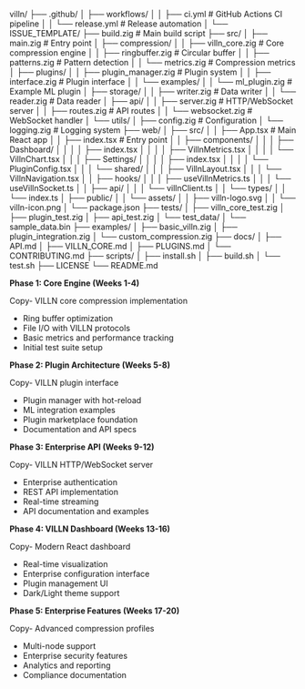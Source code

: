 
villn/
├── .github/
│   ├── workflows/
│   │   ├── ci.yml              # GitHub Actions CI pipeline
│   │   └── release.yml         # Release automation
│   └── ISSUE_TEMPLATE/
├── build.zig                   # Main build script
├── src/
│   ├── main.zig               # Entry point
│   ├── compression/
│   │   ├── villn_core.zig     # Core compression engine
│   │   ├── ringbuffer.zig     # Circular buffer
│   │   ├── patterns.zig       # Pattern detection
│   │   └── metrics.zig        # Compression metrics
│   ├── plugins/
│   │   ├── plugin_manager.zig # Plugin system
│   │   ├── interface.zig      # Plugin interface
│   │   └── examples/
│   │       └── ml_plugin.zig  # Example ML plugin
│   ├── storage/
│   │   ├── writer.zig         # Data writer
│   │   └── reader.zig         # Data reader
│   ├── api/
│   │   ├── server.zig         # HTTP/WebSocket server
│   │   ├── routes.zig         # API routes
│   │   └── websocket.zig      # WebSocket handler
│   └── utils/
│       ├── config.zig         # Configuration
│       └── logging.zig        # Logging system
├── web/
│   ├── src/
│   │   ├── App.tsx           # Main React app
│   │   ├── index.tsx         # Entry point
│   │   ├── components/
│   │   │   ├── Dashboard/
│   │   │   │   ├── index.tsx
│   │   │   │   ├── VillnMetrics.tsx
│   │   │   │   └── VillnChart.tsx
│   │   │   ├── Settings/
│   │   │   │   ├── index.tsx
│   │   │   │   └── PluginConfig.tsx
│   │   │   └── shared/
│   │   │       ├── VillnLayout.tsx
│   │   │       └── VillnNavigation.tsx
│   │   ├── hooks/
│   │   │   ├── useVillnMetrics.ts
│   │   │   └── useVillnSocket.ts
│   │   ├── api/
│   │   │   └── villnClient.ts
│   │   └── types/
│   │       └── index.ts
│   ├── public/
│   │   └── assets/
│   │       ├── villn-logo.svg
│   │       └── villn-icon.png
│   └── package.json
├── tests/
│   ├── villn_core_test.zig
│   ├── plugin_test.zig
│   ├── api_test.zig
│   └── test_data/
│       └── sample_data.bin
├── examples/
│   ├── basic_villn.zig
│   ├── plugin_integration.zig
│   └── custom_compression.zig
├── docs/
│   ├── API.md
│   ├── VILLN_CORE.md
│   ├── PLUGINS.md
│   └── CONTRIBUTING.md
├── scripts/
│   ├── install.sh
│   ├── build.sh
│   └── test.sh
├── LICENSE
└── README.md


**Phase 1: Core Engine (Weeks 1-4)**

Copy- VILLN core compression implementation
- Ring buffer optimization
- File I/O with VILLN protocols
- Basic metrics and performance tracking
- Initial test suite setup

**Phase 2: Plugin Architecture (Weeks 5-8)**

Copy- VILLN plugin interface
- Plugin manager with hot-reload
- ML integration examples
- Plugin marketplace foundation
- Documentation and API specs

**Phase 3: Enterprise API (Weeks 9-12)**

Copy- VILLN HTTP/WebSocket server
- Enterprise authentication
- REST API implementation
- Real-time streaming
- API documentation and examples

**Phase 4: VILLN Dashboard (Weeks 13-16)**

Copy- Modern React dashboard
- Real-time visualization
- Enterprise configuration interface
- Plugin management UI
- Dark/Light theme support

**Phase 5: Enterprise Features (Weeks 17-20)**

Copy- Advanced compression profiles
- Multi-node support
- Enterprise security features
- Analytics and reporting
- Compliance documentation